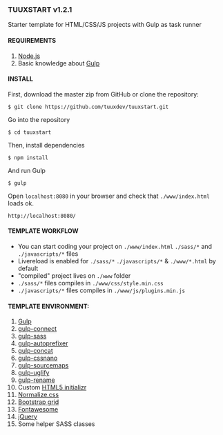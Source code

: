 ### TUUXSTART v1.2.1 ###

Starter template for HTML/CSS/JS projects with Gulp as task runner

#### REQUIREMENTS ####

1. [Node.js](https://nodejs.org/en/download/)
2. Basic knowledge about [Gulp](http://gulpjs.com/)

#### INSTALL ####

First, download the master zip from GitHub or clone the repository:
````
$ git clone https://github.com/tuuxdev/tuuxstart.git
````
Go into the repository
````
$ cd tuuxstart
````
Then, install dependencies
````
$ npm install
````
And run Gulp
````
$ gulp
````
Open `localhost:8080` in your browser and check that `./www/index.html` loads ok.
`````
http://localhost:8080/
`````
#### TEMPLATE WORKFLOW ####

- You can start coding your project on `./www/index.html` `./sass/*` and `./javascripts/*` files
- Livereload is enabled for `./sass/*` `./javascripts/*` & `./www/*.html` by default
- "compiled" project lives on `./www` folder
- `./sass/*` files compiles in `./www/css/style.min.css`
- `./javascripts/*` files compiles in `./www/js/plugins.min.js`

#### TEMPLATE ENVIRONMENT: ####

1. [Gulp](http://gulpjs.com/)
2. [gulp-connect](https://www.npmjs.com/package/gulp-connect)
3. [gulp-sass](https://www.npmjs.com/package/gulp-sass)
4. [gulp-autoprefixer](https://www.npmjs.com/package/gulp-autoprefixer)
5. [gulp-concat](https://www.npmjs.com/package/gulp-concat)
6. [gulp-cssnano](https://www.npmjs.com/package/gulp-cssnano)
7. [gulp-sourcemaps](https://www.npmjs.com/package/gulp-sourcemaps)
8. [gulp-uglify](https://www.npmjs.com/package/gulp-uglify)
9. [gulp-rename](https://www.npmjs.com/package/gulp-rename)
10. Custom [HTML5 initializr](http://www.initializr.com/) 
11. [Normalize.css](https://necolas.github.io/normalize.css/Normalize.css)
12. [Bootstrap grid](http://getbootstrap.com/css/#grid)
13. [Fontawesome](http://fontawesome.io/)
14. [jQuery](https://jquery.com/)
14. Some helper SASS classes
